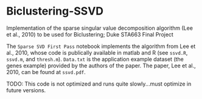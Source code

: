 # Biclustering-SSVD
Implementation of the sparse singular value decomposition algorithm (Lee et al., 2010) to be used for Biclustering; Duke STA663 Final Project

The `Sparse SVD First Pass` notebook implements the algorithm from Lee et al., 2010, whose code is publically available in matlab and R (see `ssvd.R`, `ssvd.m`, and `thresh.m`). `Data.txt` is the application example dataset (the genes example) provided by the authors of the paper. The paper, Lee et al., 2010, can be found at `ssvd.pdf`. 

TODO: This code is not optimized and runs quite slowly...must optimize in future versions.
